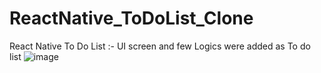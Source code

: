# ReactNative_ToDoList_Clone
React Native To Do List :- UI screen and few Logics were added as To do list
![image](https://user-images.githubusercontent.com/81745865/141287502-81b6e376-1bd3-4136-955d-57844798cb7f.png)
